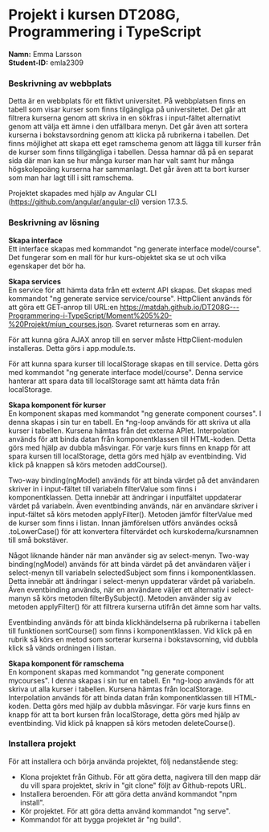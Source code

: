 # Projekt i kursen DT208G, Programmering i TypeScript
**Namn:** Emma Larsson\
**Student-ID:** emla2309

### Beskrivning av webbplats
Detta är en webbplats för ett fiktivt universitet. På webbplatsen finns en tabell som visar kurser som finns tilgängliga på universitetet. Det går att filtrera kurserna genom att skriva in en sökfras i input-fältet alternativt genom att välja ett ämne i den utfällbara menyn. Det går även att sortera kurserna i bokstavsordning genom att klicka på rubrikerna i tabellen. Det finns möjlighet att skapa ett eget ramschema genom att lägga till kurser från de kurser som finns tillgängliga i tabellen. Dessa hamnar då på en separat sida där man kan se hur många kurser man har valt samt hur många högskolepoäng kurserna har sammanlagt. Det går även att ta bort kurser som man har lagt till i sitt ramschema.

Projektet skapades med hjälp av Angular CLI (https://github.com/angular/angular-cli) version 17.3.5.

### Beskrivning av lösning
**Skapa interface**\
Ett interface skapas med kommandot "ng generate interface model/course". Det fungerar som en mall för hur kurs-objektet ska se ut och vilka egenskaper det bör ha.

**Skapa services**\
En service för att hämta data från ett externt API skapas. Det skapas med kommandot "ng generate service service/course". HttpClient används för att göra ett GET-anrop till URL:en https://matdah.github.io/DT208G---Programmering-i-TypeScript/Moment%205%20-%20Projekt/miun_courses.json. Svaret returneras som en array.

För att kunna göra AJAX anrop till en server måste HttpClient-modulen installeras. Detta görs i app.module.ts.

För att kunna spara kurser till localStorage skapas en till service. Detta görs med kommandot "ng generate interface model/course". Denna service hanterar att spara data till localStorage samt att hämta data från localStorage.

**Skapa komponent för kurser**\
En komponent skapas med kommandot "ng generate component courses". I denna skapas i sin tur en tabell. En *ng-loop används för att skriva ut alla kurser i tabellen. Kursena hämtas från det externa APIet. Interpolation används för att binda datan från komponentklassen till HTML-koden. Detta görs med hjälp av dubbla måsvingar. För varje kurs finns en knapp för att spara kursen till localStorage, detta görs med hjälp av eventbinding. Vid klick på knappen så körs metoden addCourse().

Two-way binding(ngModel) används för att binda värdet på det användaren skriver in i input-fältet till variabeln filterValue som finns i komponentklassen. Detta innebär att ändringar i inputfältet uppdaterar värdet på variabeln. Även eventbinding används, när en användare skriver i input-fältet så körs metoden applyFilter(). Metoden jämför filterValue med de kurser som finns i listan. Innan jämförelsen utförs användes också .toLowerCase() för att konvertera filtervärdet och kurskoderna/kursnamnen till små bokstäver.

Något liknande händer när man använder sig av select-menyn. Two-way binding(ngModel) används för att binda värdet på det användaren väljer i select-menyn till variabeln selectedSubject som finns i komponentklassen. Detta innebär att ändringar i select-menyn uppdaterar värdet på variabeln. Även eventbinding används, när en användare väljer ett alternativ i select-manyn så körs metoden filterBySubject(). Metoden använder sig av metoden applyFilter() för att filtrera kurserna utifrån det ämne som har valts.

Eventbinding används för att binda klickhändelserna på rubrikerna i tabellen till funktionen sortCourse() som finns i komponentklassen. Vid klick på en rubrik så körs en metod som sorterar kurserna i bokstavsorning, vid dubbla klick så vänds ordningen i listan.

**Skapa komponent för ramschema**\
En komponent skapas med kommandot "ng generate component mycourses". I denna skapas i sin tur en tabell. En *ng-loop används för att skriva ut alla kurser i tabellen. Kursena hämtas från localStorage. Interpolation används för att binda datan från komponentklassen till HTML-koden. Detta görs med hjälp av dubbla måsvingar. För varje kurs finns en knapp för att ta bort kursen från localStorage, detta görs med hjälp av eventbinding. Vid klick på knappen så körs metoden deleteCourse().

### Installera projekt

För att installera och börja använda projektet, följ nedanstående steg:
* Klona projektet från Github. För att göra detta, nagivera till den mapp där du vill spara projektet, skriv in "git clone" följt av Github-repots URL.
* Installera beroenden. För att göra detta använd kommandot "npm install".
* Kör projektet. För att göra detta använd kommandot "ng serve".
* Kommandot för att bygga projektet är "ng build".
